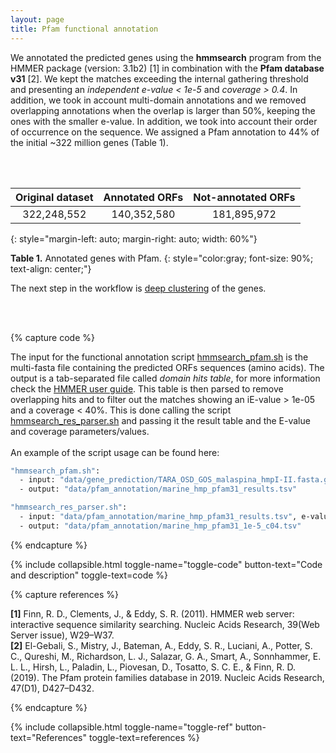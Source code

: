 ```yaml
---
layout: page
title: Pfam functional annotation
---
```



We annotated the predicted genes using the **hmmsearch** program from the HMMER package (version: 3.1b2) [1] in combination with the **Pfam database v31** [2]. We kept the matches exceeding the internal gathering threshold and presenting an *independent e-value < 1e-5* and *coverage > 0.4*. In addition, we took in account multi-domain annotations and we removed overlapping annotations when the overlap is larger than 50%, keeping the ones with the smaller e-value. In addition, we took into account their order of occurrence on the sequence. We assigned a Pfam annotation to 44% of the initial ~322 million genes (Table 1).

<br />
<br />


| Original dataset | Annotated ORFs | Not-annotated ORFs |
| :--------------: | :------------: | :----------------: |
|    322,248,552   |   140,352,580  |     181,895,972    |
{: style="margin-left: auto; margin-right: auto; width: 60%"}

**Table 1.** Annotated genes with Pfam. 
{: style="color:gray; font-size: 90%; text-align: center;"}  


 The next step in the workflow is [deep clustering](deep-clustering) of the genes. 

<br />
<br />

{% capture code %}

The input for the functional annotation script [hmmsearch_pfam.sh](https://github.com/functional-dark-side/functional-dark-side.github.io/blob/master/scripts/Pfam_annotation/hmmsearch_pfam.sh) is the multi-fasta file containing the predicted ORFs sequences (amino acids). The output is a tab-separated file called _domain hits table_, for more information check the [HMMER user guide](http://eddylab.org/software/hmmer3/3.1b2/Userguide.pdf). This table is then parsed to remove overlapping hits and to filter out the matches showing an iE-value > 1e-05 and a coverage < 40%. This is done calling the script [hmmsearch_res_parser.sh](https://github.com/functional-dark-side/functional-dark-side.github.io/blob/master/scripts/Pfam_annotation/hmmsearch_res_parser.sh) and passing it the result table and the E-value and coverage parameters/values.  
<br />
An example of the script usage can be found here:

```bash
"hmmsearch_pfam.sh":
  - input: "data/gene_prediction/TARA_OSD_GOS_malaspina_hmpI-II.fasta.gz"
  - output: "data/pfam_annotation/marine_hmp_pfam31_results.tsv"

"hmmsearch_res_parser.sh":
  - input: "data/pfam_annotation/marine_hmp_pfam31_results.tsv", e-value=1e-05, coverage=0.4
  - output: "data/pfam_annotation/marine_hmp_pfam31_1e-5_c04.tsv"

```

{% endcapture %}

{% include collapsible.html toggle-name="toggle-code" button-text="Code and description" toggle-text=code %}

{% capture references %}

**[1]**	Finn, R. D., Clements, J., & Eddy, S. R. (2011). HMMER web server: interactive sequence similarity searching. Nucleic Acids Research, 39(Web Server issue), W29–W37.  
**[2]** El-Gebali, S., Mistry, J., Bateman, A., Eddy, S. R., Luciani, A., Potter, S. C., Qureshi, M., Richardson, L. J., Salazar, G. A., Smart, A., Sonnhammer, E. L. L., Hirsh, L., Paladin, L., Piovesan, D., Tosatto, S. C. E., & Finn, R. D. (2019). The Pfam protein families database in 2019. Nucleic Acids Research, 47(D1), D427–D432.  

{% endcapture %}

<p></p>
{% include collapsible.html toggle-name="toggle-ref" button-text="References" toggle-text=references %}

